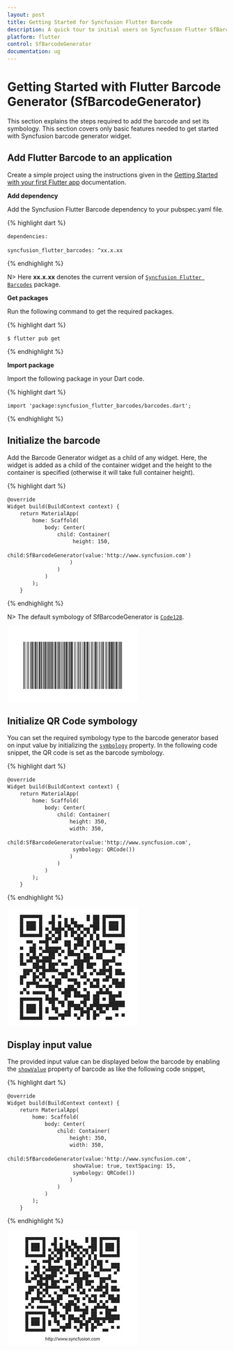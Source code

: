 ```yaml
---
layout: post
title: Getting Started for Syncfusion Flutter Barcode
description: A quick tour to initial users on Syncfusion Flutter SfBarcodeGenerator. It provide overview on the symbology types and displaying the text option.
platform: flutter
control: SfBarcodeGenerator
documentation: ug
---
```


# Getting Started with Flutter Barcode Generator (SfBarcodeGenerator)

This section explains the steps required to add the barcode and set its symbology. This section covers only basic features needed to get started with Syncfusion barcode generator widget. 


## Add Flutter Barcode to an application

Create a simple project using the instructions given in the [Getting Started with your first Flutter app](https://flutter.dev/docs/get-started/test-drive?tab=vscode#create-app) documentation.

**Add dependency**

Add the Syncfusion Flutter Barcode dependency to your pubspec.yaml file.

{% highlight dart %} 

    dependencies:

    syncfusion_flutter_barcodes: ^xx.x.xx

{% endhighlight %}

N> Here **xx.x.xx** denotes the current version of [`Syncfusion Flutter Barcodes`](https://pub.dev/packages/syncfusion_flutter_barcodes/versions) package.

**Get packages**

Run the following command to get the required packages.

{% highlight dart %} 

    $ flutter pub get

{% endhighlight %}

**Import package**

Import the following package in your Dart code.

{% highlight dart %} 

    import 'package:syncfusion_flutter_barcodes/barcodes.dart';

{% endhighlight %}

## Initialize the barcode

Add the Barcode Generator widget as a child of any widget. Here, the widget is added as a child of the container widget and the height to the container is specified (otherwise it will take full container height).

{% highlight dart %} 

    @override
    Widget build(BuildContext context) {
        return MaterialApp(
            home: Scaffold(
                body: Center(
                    child: Container(
                         height: 150,
                        child:SfBarcodeGenerator(value:'http://www.syncfusion.com')
                        )
                    )
                )      
            );
        }

{% endhighlight %}

N> The default symbology of SfBarcodeGenerator is [`Code128`](https://pub.dev/documentation/syncfusion_flutter_barcodes/latest/barcodes/Code128-class.html).

![Initialize barcode generator](images/getting-started/getting_started1.jpg)

## Initialize QR Code symbology

You can set the required symbology type to the barcode generator based on input value by initializing the [`symbology`](https://pub.dev/documentation/syncfusion_flutter_barcodes/latest/barcodes/Symbology-class.html) property. In the following code snippet, the QR code is set as the barcode symbology.

{% highlight dart %} 

    @override
    Widget build(BuildContext context) {
        return MaterialApp(
            home: Scaffold(
                body: Center(
                    child: Container(
                        height: 350,
                        width: 350,
                        child:SfBarcodeGenerator(value:'http://www.syncfusion.com',
                         symbology: QRCode())
                        )
                    )
                )      
            );
        }

{% endhighlight %}

![symbology to barcode](images/getting-started/getting_started2.jpg)

## Display input value

The provided input value can be displayed below the barcode by enabling the [`showValue`](https://pub.dev/documentation/syncfusion_flutter_barcodes/latest/barcodes/SfBarcodeGenerator/showValue.html) property of barcode as like the following code snippet,

{% highlight dart %} 

    @override
    Widget build(BuildContext context) {
        return MaterialApp(
            home: Scaffold(
                body: Center(
                    child: Container(
                        height: 350,
                        width: 350,
                        child:SfBarcodeGenerator(value:'http://www.syncfusion.com',
                         showValue: true, textSpacing: 15,
                         symbology: QRCode())
                        )
                    )
                )      
            );
        }

{% endhighlight %}

![Text to barcode](images/getting-started/getting_started3.jpg)

